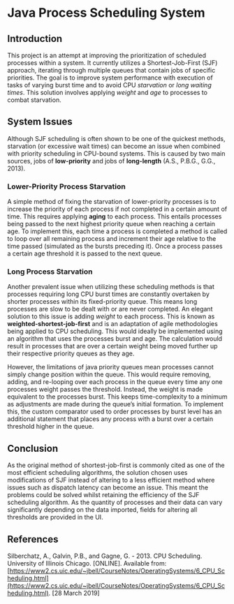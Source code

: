 # Java Process Scheduling System

## Introduction
This project is an attempt at improving the prioritization of scheduled processes within a system.  It currently utilizes a Shortest-Job-First (SJF) approach, iterating through multiple queues that contain jobs of specific priorities. The goal is to improve system performance with execution of tasks of varying burst time and to avoid CPU *starvation* or *long waiting times*. This solution involves applying _weight_ and _age_ to processes to combat starvation.

## System Issues
Although SJF scheduling is often shown to be one of the quickest methods, starvation (or excessive wait times) can become an issue when combined with priority scheduling in CPU-bound systems. This is caused by two main sources, jobs of __low-priority__ and jobs of __long-length__ (A.S., P.B.G., G.G., 2013).

### Lower-Priority Process Starvation
A simple method of fixing the starvation of lower-priority processes is to increase the priority of each process if not completed in a certain amount of time. This requires applying __aging__ to each process. This entails processes being passed to the next highest priority queue when reaching a certain age. To implement this, each time a process is completed a method is called to loop over all remaining process and increment their age relative to the time passed (simulated as the bursts preceding it). Once a process passes a certain age threshold it is passed to the next queue. 

### Long Process Starvation 
Another prevalent issue when utilizing these scheduling methods is that processes requiring long CPU burst times are constantly overtaken by shorter processes within its fixed-priority queue. This means long processes are slow to be dealt with or are never completed. 
An elegant solution to this issue is adding _weight_ to each process. This is known as **weighted-shortest-job-first** and is an adaptation of agile methodologies being applied to CPU scheduling. This would ideally be implemented using an algorithm that uses the processes burst and age. The calculation would result in processes that are over a certain weight being moved further up their respective priority queues as they age. 

However, the limitations of java priority queues mean processes cannot simply change position within the queue. This would require removing, adding, and re-looping over each process in the queue every time any one processes weight passes the threshold. Instead, the weight is made equivalent to the processes burst. This keeps time-complexity to a minimum as adjustments are made during the queue’s initial formation. To implement this, the custom comparator used to order processes by burst level has an additional statement that places any process with a burst over a certain threshold higher in the queue. 

## Conclusion
As the original method of shortest-job-first is commonly cited as one of the most efficient scheduling algorithms, the solution chosen uses modifications of SJF instead of altering to a less efficient method where issues such as dispatch latency can become an issue. This meant the problems could be solved whilst retaining the efficiency of the SJF scheduling algorithm. As the quantity of processes and their data can vary significantly depending on the data imported, fields for altering all thresholds are provided in the UI.


## References
Silberchatz, A., Galvin, P.B., and Gagne, G. - 2013. CPU Scheduling. University of Illinois Chicago. [ONLINE]. Available from: [https://www2.cs.uic.edu/~jbell/CourseNotes/OperatingSystems/6_CPU_Scheduling.html](https://www2.cs.uic.edu/~jbell/CourseNotes/OperatingSystems/6_CPU_Scheduling.html). [28 March 2019]
